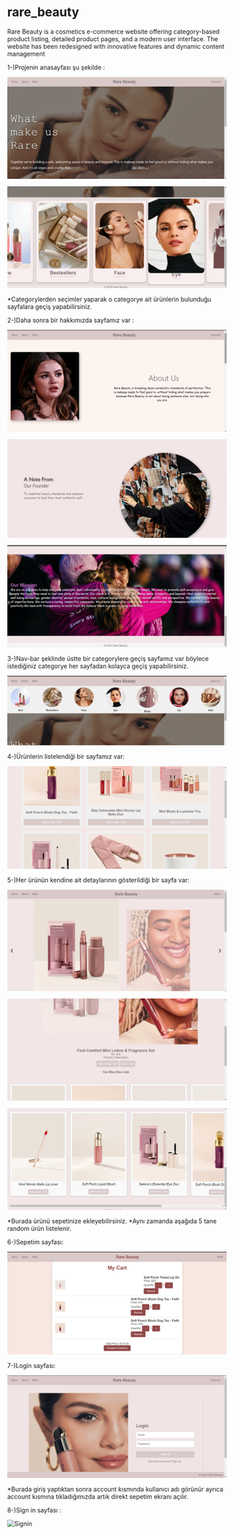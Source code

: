 # rare_beauty
Rare Beauty is a cosmetics e-commerce website offering category-based product listing, detailed product pages, and a modern user interface. The website has been redesigned with innovative features and dynamic content management

1-)Projenin anasayfası şu şekilde :

![Ana Sayfa](Selena/Anasayfa1.png)


![Ana Sayfa](Selena/Anasayfa2.png)


*Categorylerden seçimler yaparak o categorye ait ürünlerin bulunduğu sayfalara geçiş yapabilirsiniz.

2-)Daha sonra bir hakkımızda sayfamız var :

![Hakkimizda](Selena/About1.png)

![Hakkimizda](Selena/About2.png)

![Hakkimizda](Selena/About3.png)

3-)Nav-bar şeklinde üstte bir categorylere geçiş sayfamız var böylece istediğiniz categorye her sayfadan kolayca geçiş yapabilirsiniz.

![Navbar](Selena/Nav-bar.png)

4-)Ürünlerin listelendiği bir sayfamız var:

![Listeleme](Selena/Listeleme.png)

5-)Her ürünün kendine ait detaylarının gösterildiği bir sayfa var:

![Detay](Selena/Detay1.png)

![Detay](Selena/Detay2.png)

![Detay](Selena/Detay3.png)

*Burada ürünü sepetinize ekleyebilirsiniz.
*Aynı zamanda aşağıda 5 tane random ürün listelenir.

6-)Sepetim sayfası:

![Sepetim](Selena/Sepetim.png)

7-)Login sayfası: 

![Login Sayfası](Selena/Login.png)

*Burada giriş yaptıktan sonra account kısmında kullanıcı adı görünür ayrıca account kısmına tıkladığımızda artık direkt sepetim ekranı açılır.


8-)Sign in sayfası :

![Signin](Selena/Sİgnin.png)
